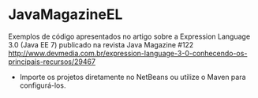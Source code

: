 JavaMagazineEL
==============

Exemplos de código apresentados no artigo sobre a Expression Language 3.0 (Java EE 7) publicado na revista Java Magazine #122
http://www.devmedia.com.br/expression-language-3-0-conhecendo-os-principais-recursos/29467


- Importe os projetos diretamente no NetBeans ou utilize o Maven para configurá-los.
